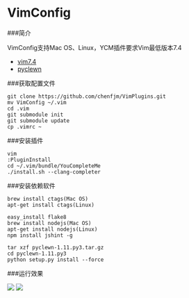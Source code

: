 VimConfig
=========

###简介  

VimConfig支持Mac OS、Linux，YCM插件要求Vim最低版本7.4  
  	
- [vim7.4](http://ftp.vim.org/pub/vim/unix/vim-7.4.tar.bz2)  
- [pyclewn](http://pyclewn.sourceforge.net/)

###获取配置文件  

	git clone https://github.com/chenfjm/VimPlugins.git
	mv VimConfig ~/.vim
	cd .vim
	git submodule init
	git submodule update   
	cp .vimrc ~

###安装插件  

	vim
	:PluginInstall   
    cd ~/.vim/bundle/YouCompleteMe
    ./install.sh --clang-completer

###安装依赖软件  

	brew install ctags(Mac OS)
	apt-get install ctags(Linux)

	easy_install flake8
	brew install nodejs(Mac OS)
	apt-get install nodejs(Linux)
    npm install jshint -g

	tar xzf pyclewn-1.11.py3.tar.gz
	cd pyclewn-1.11.py3
	python setup.py install --force  

###运行效果  

![](https://chenfjm.github.io/VimPlugins/images/vim1.png)
![](https://chenfjm.github.io/VimPlugins/images/vim2.png)

